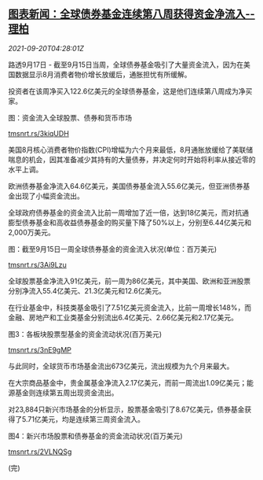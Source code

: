 <!--1632112262000-->
[图表新闻：全球债券基金连续第八周获得资金净流入--理柏](https://cn.reuters.com/article/graphic-bond-funds-lipper-0917-fri-idCNKBS2GG05F)
------

<div><i>2021-09-20T04:28:01Z</i></div><p>路透9月17日 - 截至9月15日当周，全球债券基金吸引了大量资金流入，因为在美国数据显示8月消费者物价增长放缓后，通胀担忧有所缓解。</p><p>投资者在该周净买入122.6亿美元的全球债券基金，这是他们连续第八周成为净买家。</p><p>图：资金流入全球股票、债券和货币市场</p><p><a href="https://tmsnrt.rs/3kiqUDH">tmsnrt.rs/3kiqUDH</a></p><p>美国8月核心消费者物价指数(CPI)增幅为六个月来最低，8月通胀放缓给了美联储喘息的机会，因其准备减少其持有的大量债券，并决定何时开始将利率从接近零的水平上调。</p><p>欧洲债券基金净流入64.6亿美元，美国债券基金流入55.6亿美元，但亚洲债券基金出现了小幅资金流出。</p><p>全球政府债券基金的资金流入比前一周增加了近一倍，达到18亿美元，而对抗通膨型债券基金和高收益债券基金的购买量下降了50%以上，分别至6.44亿美元和2,000万美元。</p><p>图：截至9月15日一周全球债券基金的资金流入状况(单位：百万美元)</p><p><a href="https://tmsnrt.rs/3Ai9Lzu">tmsnrt.rs/3Ai9Lzu</a></p><p>全球股票基金净流入91亿美元，前一周为86亿美元，其中美国、欧洲和亚洲股票分别净流入55.4亿美元、21.3亿美元和12.6亿美元。</p><p>在行业基金中，科技类基金吸引了7.51亿美元资金流入，比前一周增长148%，而金融、房地产和工业类基金分别流出6.4亿美元、2.66亿美元和2.17亿美元。</p><p>图3：各板块股票型基金的资金流动状况(百万美元)</p><p><a href="https://tmsnrt.rs/3nE9gMP">tmsnrt.rs/3nE9gMP</a></p><p>与此同时，全球货币市场基金流出673亿美元，流出规模为九个月来最大。</p><p>在大宗商品基金中，贵金属基金净流入2.17亿美元，而前一周流出1.09亿美元；能源基金则连续第五周出现资金流出。</p><p>对23,884只新兴市场基金的分析显示，股票基金吸引了8.67亿美元，债券基金获得了5.71亿美元，均是连续第三周资金流入。</p><p>图4：新兴市场股票和债券基金的资金流动状况(百万美元)</p><p><a href="https://tmsnrt.rs/2VLNQSg">tmsnrt.rs/2VLNQSg</a></p><p>(完)</p>
